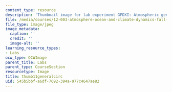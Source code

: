 ```yaml
---
content_type: resource
description: 'Thumbnail image for lab experiment GFDXI: Atmospheric general circulation.'
file: /media/courses/12-003-atmosphere-ocean-and-climate-dynamics-fall-2008/545b5bbfa6df7692394a977c4647ae82_thumb11generalcirc.JPG
file_type: image/jpeg
image_metadata:
  caption: ''
  credit: ''
  image-alt: ''
learning_resource_types:
- Labs
ocw_type: OCWImage
parent_title: Labs
parent_type: CourseSection
resourcetype: Image
title: thumb11generalcirc
uid: 545b5bbf-a6df-7692-394a-977c4647ae82
---
```

